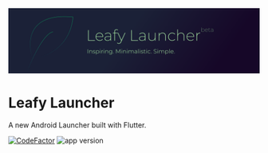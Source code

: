 <img src="./imgs/banner.svg">

# Leafy Launcher

A new Android Launcher built with Flutter.

[![CodeFactor][code-factor--badge-url]][code-factor-app-url] ![app version][app-version-img]

<!-- References -->
[code-factor--badge-url]: https://www.codefactor.io/repository/github/nivisi/leafylauncher/badge?s=12760533a8fde6261b394c1023a0e4e8e3ca6a7a
[code-factor-app-url]: https://www.codefactor.io/repository/github/nivisi/leafylauncher
[app-version-img]: https://img.shields.io/badge/version-1.1.0_beta-green
